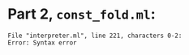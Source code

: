 # Part 2, `const_fold.ml`: 
```
File "interpreter.ml", line 221, characters 0-2:
Error: Syntax error
```